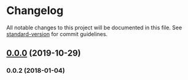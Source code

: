 # Changelog

All notable changes to this project will be documented in this file. See [standard-version](https://github.com/conventional-changelog/standard-version) for commit guidelines.

## [0.0.0](https://github.com/jiayisheji/jianshu/compare/v0.0.1...v0.0.0) (2019-10-29)

### 0.0.2 (2018-01-04)
